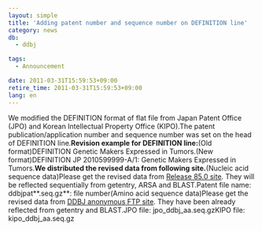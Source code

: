 ```yaml
---
layout: simple
title: 'Adding patent number and sequence number on DEFINITION line'
category: news
db:
  - ddbj

tags:
  - Announcement

date: 2011-03-31T15:59:53+09:00
retire_time: 2011-03-31T15:59:53+09:00
lang: en
---
```


We modified the DEFINITION format of flat file from Japan Patent Office (JPO) and Korean Intellectual Property Office (KIPO).The patent publication/application number and sequence number was set on the head of DEFINITION line.<strong>Revision example for DEFINITION line:</strong>(Old format)DEFINITION Genetic Makers Expressed in Tumors.(New format)DEFINITION JP 2010599999-A/1: Genetic Makers Expressed in Tumors.<strong>We distributed the revised data from following site.</strong>(Nucleic acid sequence data)Please get the revised data from <a href="https://ddbj.nig.ac.jp/public/ddbj_database/ddbj/">Release 85.0 site</a>. They will be reflected sequentially from getentry, ARSA and BLAST.Patent file name: ddbjpat**.seq.gz**: file number(Amino acid sequence data)Please get the revised data from <a href="https://ddbj.nig.ac.jp/public/ddbj_database/patent/">DDBJ anonymous FTP site</a>. They have been already reflected from getentry and BLAST.JPO file: jpo_ddbj_aa.seq.gzKIPO file: kipo_ddbj_aa.seq.gz
